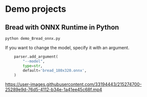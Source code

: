 # Demo projects

## Bread with ONNX Runtime in Python
```
python demo_Bread_onnx.py
```

If you want to change the model, specify it with an argument.
```python
    parser.add_argument(
        "--model",
        type=str,
        default='bread_180x320.onnx',
    )
```

https://user-images.githubusercontent.com/33194443/215274700-25289e9d-76d5-4112-b34e-1a41ee45c68f.mp4


